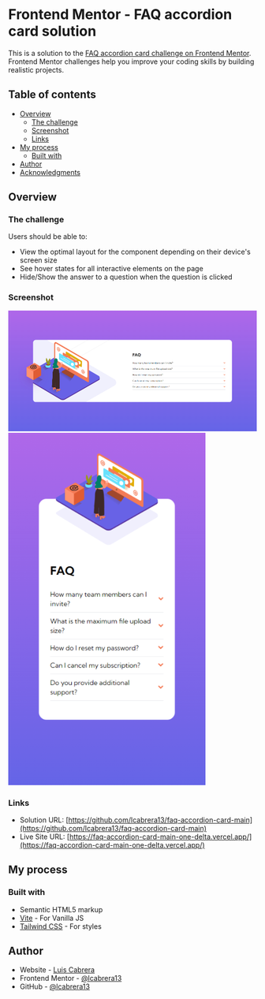 # Frontend Mentor - FAQ accordion card solution

This is a solution to the [FAQ accordion card challenge on Frontend Mentor](https://www.frontendmentor.io/challenges/faq-accordion-card-XlyjD0Oam). Frontend Mentor challenges help you improve your coding skills by building realistic projects. 

## Table of contents

- [Overview](#overview)
  - [The challenge](#the-challenge)
  - [Screenshot](#screenshot)
  - [Links](#links)
- [My process](#my-process)
  - [Built with](#built-with)
- [Author](#author)
- [Acknowledgments](#acknowledgments)

## Overview

### The challenge

Users should be able to:

- View the optimal layout for the component depending on their device's screen size
- See hover states for all interactive elements on the page
- Hide/Show the answer to a question when the question is clicked

### Screenshot

![Desktop](./screenshot/desktop.png)
![Mobile](./screenshot/mobile.png)

### Links

- Solution URL: [https://github.com/lcabrera13/faq-accordion-card-main](https://github.com/lcabrera13/faq-accordion-card-main)
- Live Site URL: [https://faq-accordion-card-main-one-delta.vercel.app/](https://faq-accordion-card-main-one-delta.vercel.app/)

## My process

### Built with

- Semantic HTML5 markup
- [Vite](https://vitejs.dev/) - For Vanilla JS
- [Tailwind CSS](https://tailwindcss.com/) - For styles

## Author

- Website - [Luis Cabrera](https://lcabrera13.github.io/)
- Frontend Mentor - [@lcabrera13](https://www.frontendmentor.io/profile/lcabrera13)
- GitHub - [@lcabrera13](https://github.com/lcabrera13)